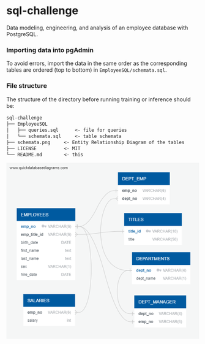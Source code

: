 # sql-challenge
Data modeling, engineering, and analysis of an employee database with PostgreSQL. 


### Importing data into pgAdmin
To avoid errors, import the data in the same order as the corresponding tables are ordered (top to bottom) in `EmployeeSQL/schemata.sql`.


### File structure
The structure of the directory before running training or inference should be:
```
sql-challenge
├── EmployeeSQL
│   ├── queries.sql      <- file for queries
│   └── schemata.sql     <- table schemata
├── schemata.png     <- Entity Relationship Diagram of the tables
├── LICENSE          <- MIT
└── README.md        <- this
```

![](schemata.png)

